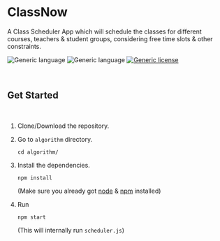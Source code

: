 # ClassNow

A Class Scheduler App which will schedule the classes for different courses, teachers &amp; student groups, considering free time slots &amp; other constraints.


<div>

![Generic language](https://raw.githubusercontent.com/smmehrab/ClassNow/blob/documentation/documentation/badges/node.png)
![Generic language](https://raw.githubusercontent.com/smmehrab/ClassNow/blob/documentation/documentation/badges/npm.png)
[![Generic license](https://img.shields.io/badge/License-MIT-yellow.svg)](https://github.com/smmehrab/lexicon/blob/documentation/LICENSE)

</div>

<br>

## Get Started

<br>

1. Clone/Download the repository.

2. Go to ```algorithm``` directory.
    ```
    cd algorithm/
    ```

3. Install the dependencies.
    ```
    npm install
    ```
    (Make sure you already got [node](https://nodejs.org/en/) & [npm](https://www.npmjs.com/) installed)

4. Run
    ```
    npm start
    ```
    (This will internally run ```scheduler.js```)
